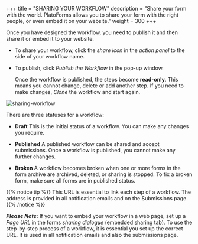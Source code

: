 +++
title = "SHARING YOUR WORKFLOW"
description = "Share your form with the world. PlatoForms allows you to share your form with the right people, or even embed it on your website."
weight = 300
+++

Once you have designed the workflow, you need to publish it and then share it or embed it to your website.

- To share your workflow, click the *share icon* in the *action panel* to the side of your workflow name. 
- To publish, click *Publish the Workflow* in the pop-up window. 

  Once the workflow is published, the steps become **read-only**. This means you cannot change, delete or add another step. If you need to make changes, *Clone* the workflow and start again.



![sharing-workflow](/images/sharing-workflow.png)



There are three statuses for a workflow:

- **Draft**
  This is the initial status of a workflow. You can make any changes you require.

- **Published**
  A published workflow can be shared and accept submissions. Once a workflow is published, you cannot make any further changes.

- **Broken**
  A workflow becomes broken when one or more forms in the form archive are archived, deleted, or sharing is stopped. To fix a broken form, make sure all forms are in published status.

{{% notice tip  %}}
<a name="HM-WORKFLOW-200" class="anchor"></a>
This URL is essential to link each step of a workflow. The address is provided in all notification emails and on the Submissions page.
{{% /notice %}}

***Please Note:*** If you want to embed your workflow in a web page, set up a *Page URL* in the forms *sharing dialogue* (embedded sharing tab). To use the step-by-step process of a workflow, it is essential you set up the correct URL. It is used in all notification emails and also the submissions page.


